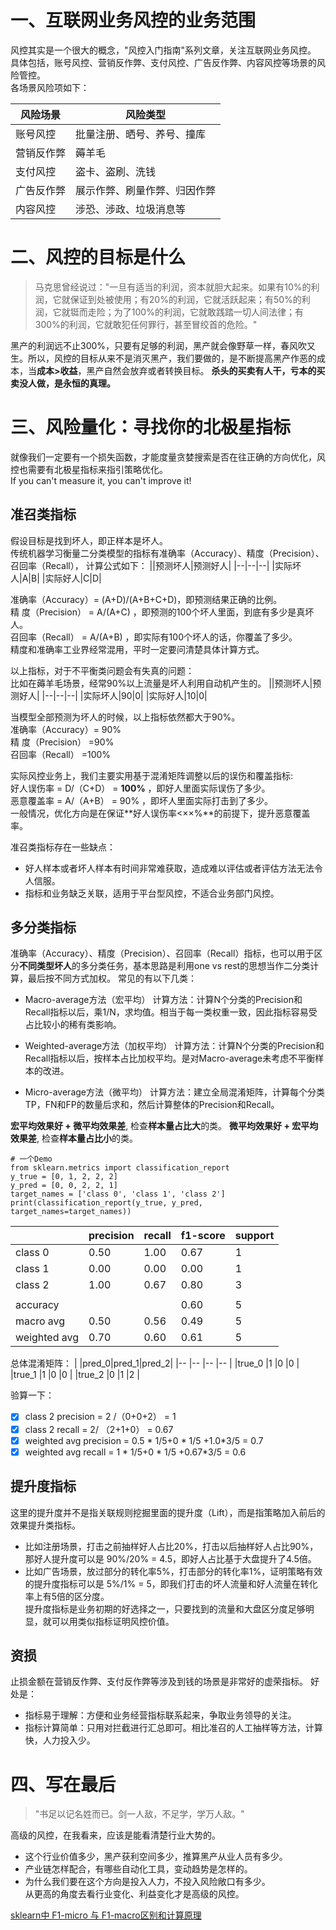 # 一、互联网业务风控的业务范围
风控其实是一个很大的概念，"风控入门指南"系列文章，关注互联网业务风控。  
具体包括，账号风控、营销反作弊、支付风控、广告反作弊、内容风控等场景的风险管控。  
各场景风险项如下：

|风险场景|风险类型|
|--|--|
|账号风控|批量注册、晒号、养号、撞库|
|营销反作弊|薅羊毛|
|支付风控|盗卡、盗刷、洗钱|
|广告反作弊|展示作弊、刷量作弊、归因作弊|
|内容风控|涉恐、涉政、垃圾消息等|

# 二、风控的目标是什么
> 马克思曾经说过："一旦有适当的利润，资本就胆大起来。如果有10%的利润，它就保证到处被使用；有20%的利润，它就活跃起来；有50%的利润，它就铤而走险；为了100%的利润，它就敢践踏一切人间法律；有300%的利润，它就敢犯任何罪行，甚至冒绞首的危险。"  

黑产的利润远不止300%，只要有足够的利润，黑产就会像野草一样，春风吹又生。所以，风控的目标从来不是消灭黑产，我们要做的，是不断提高黑产作恶的成本，当**成本>收益**，黑产自然会放弃或者转换目标。  **杀头的买卖有人干，亏本的买卖没人做，是永恒的真理。**

# 三、风险量化：寻找你的北极星指标
就像我们一定要有一个损失函数，才能度量贪婪搜索是否在往正确的方向优化，风控也需要有北极星指标来指引策略优化。  
If you can't measure it, you can't improve it!

## 准召类指标
假设目标是找到坏人，即正样本是坏人。  
传统机器学习衡量二分类模型的指标有准确率（Accuracy）、精度（Precision）、召回率（Recall）， 计算公式如下：
||预测坏人|预测好人|
|--|--|--|
|实际坏人|A|B|
|实际好人|C|D|

准确率（Accuracy）= (A+D)/(A+B+C+D)，即预测结果正确的比例。  
精   度（Precision） =        A/(A+C) ，即预测的100个坏人里面，到底有多少是真坏人。  
召回率（Recall）      =       A/(A+B)  ，即实际有100个坏人的话，你覆盖了多少。  
精度和准确率工业界经常混用，平时一定要问清楚具体计算方式。

以上指标，对于不平衡类问题会有失真的问题：  
比如在薅羊毛场景，经常90%以上流量是坏人利用自动机产生的。
||预测坏人|预测好人|
|--|--|--|
|实际坏人|90|0|
|实际好人|10|0|


当模型全部预测为坏人的时候，以上指标依然都大于90%。  
准确率（Accuracy）= 90%  
精   度（Precision） =90%  
召回率（Recall）      =100% 


实际风控业务上，我们主要实用基于混淆矩阵调整以后的误伤和覆盖指标:  
好人误伤率 = D/（C+D） = **100%**   ，即好人里面实际误伤了多少。  
恶意覆盖率 = A/（A+B） = 90% ，即坏人里面实际打击到了多少。  
一般情况，优化方向是在保证**好人误伤率<××%**的前提下，提升恶意覆盖率。


准召类指标存在一些缺点：  
- 好人样本或者坏人样本有时间非常难获取，造成难以评估或者评估方法无法令人信服。  
- 指标和业务缺乏关联，适用于平台型风控，不适合业务部门风控。  


## 多分类指标
准确率（Accuracy）、精度（Precision）、召回率（Recall）指标，也可以用于区分**不同类型坏人**的多分类任务，基本思路是利用one vs rest的思想当作二分类计算，最后按不同方式加权。
常见的有以下几类：
- Macro-average方法（宏平均）
计算方法：计算N个分类的Precision和Recall指标以后，乘1/N，求均值。相当于每一类权重一致，因此指标容易受占比较小的稀有类影响。

- Weighted-average方法（加权平均）
计算方法：计算N个分类的Precision和Recall指标以后，按样本占比加权平均。是对Macro-average未考虑不平衡样本的改进。

- Micro-average方法（微平均）
计算方法：建立全局混淆矩阵，计算每个分类TP，FN和FP的数量后求和，然后计算整体的Precision和Recall。

**宏平均效果好 + 微平均效果差**, 检查**样本量占比大**的类。
**微平均效果好 + 宏平均效果差**, 检查**样本量占比小**的类。

```
# 一个Demo
from sklearn.metrics import classification_report
y_true = [0, 1, 2, 2, 2]
y_pred = [0, 0, 2, 2, 1]
target_names = ['class 0', 'class 1', 'class 2']
print(classification_report(y_true, y_pred, target_names=target_names))
```

||precision|recall|f1-score|support|
|--|--|--|--|--|
|class 0|0.50|1.00|0.67|1|
|class 1|0.00|0.00|0.00|1|
|class 2|1.00|0.67|0.80|3|
||||||
|accuracy|||0.60|5|
|macro avg|0.50|0.56|0.49|5|
|weighted avg|0.70|0.60|0.61|5|

总体混淆矩阵：
|     |pred_0|pred_1|pred_2|
|--    |--   |--   |--   |
|true_0 |1    |0    |0    |
|true_1 |1    |0    |0    |
|true_2 |0    |1    |2    |

验算一下：
- [x] class 2 precision = 2 /（0+0+2） = 1
- [x] class 2       recall = 2/ （2+1+0） = 0.67
- [x] weighted avg precision = 0.5 * 1/5+0 * 1/5 +1.0*3/5 = 0.7
- [x] weighted avg recall = 1 * 1/5+0 * 1/5 +0.67*3/5 = 0.6

## 提升度指标
这里的提升度并不是指关联规则挖掘里面的提升度（Lift），而是指策略加入前后的效果提升类指标。    
- 比如注册场景，打击之前抽样好人占比20%，打击以后抽样好人占比90%，那好人提升度可以是 90%/20% = 4.5，即好人占比基于大盘提升了4.5倍。  
- 比如广告场景，放过部分的转化率5%，打击部分的转化率1%，证明策略有效的提升度指标可以是 5%/1% = 5，即我们打击的坏人流量和好人流量在转化率上有5倍的区分度。  
提升度指标是业务初期的好选择之一，只要找到的流量和大盘区分度足够明显，就可以用类似指标证明风控价值。

## 资损
止损金额在营销反作弊、支付反作弊等涉及到钱的场景是非常好的虚荣指标。
好处是：  
- 指标易于理解：方便和业务经营指标联系起来，争取业务领导的关注。  
- 指标计算简单：只用对拦截进行汇总即可。相比准召的人工抽样等方法，计算快，人力投入少。

# 四、写在最后
> "书足以记名姓而已。剑一人敌，不足学，学万人敌。"

高级的风控，在我看来，应该是能看清楚行业大势的。  
- 这个行业价值多少，黑产获利空间多少，推算黑产从业人员有多少。  
- 产业链怎样配合，有哪些自动化工具，变动趋势是怎样的。  
- 为什么我们要在这个方向是投入人力，不投入风险敞口有多少。  
从更高的角度去看行业变化、利益变化才是高级的风控。



[sklearn中 F1-micro 与 F1-macro区别和计算原理](https://blog.csdn.net/lyb3b3b/article/details/84819931 '')